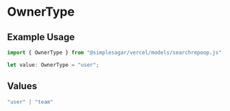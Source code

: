 # OwnerType

## Example Usage

```typescript
import { OwnerType } from "@simplesagar/vercel/models/searchrepoop.js";

let value: OwnerType = "user";
```

## Values

```typescript
"user" | "team"
```